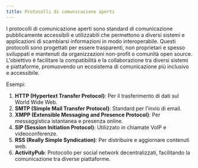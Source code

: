 ```yaml
---
title: Protocolli di comunicazione aperti
---
```

I protocolli di comunicazione aperti sono standard di comunicazione pubblicamente accessibili e utilizzabili che permettono a diversi sistemi e applicazioni di scambiarsi informazioni in modo interoperabile. Questi protocolli sono progettati per essere trasparenti, non proprietari e spesso sviluppati e mantenuti da organizzazioni non-profit o comunità open source. L'obiettivo è facilitare la compatibilità e la collaborazione tra diversi sistemi e piattaforme, promuovendo un ecosistema di comunicazione più inclusivo e accessibile.

Esempi:

1. **HTTP (Hypertext Transfer Protocol)**: Per il trasferimento di dati sul World Wide Web.
2. **SMTP (Simple Mail Transfer Protocol)**: Standard per l'invio di email.
3. **XMPP (Extensible Messaging and Presence Protocol)**: Per messaggistica istantanea e presenza online.
4. **SIP (Session Initiation Protocol)**: Utilizzato in chiamate VoIP e videoconferenze.
5. **RSS (Really Simple Syndication)**: Per distribuire e aggiornare contenuti web.
6. **ActivityPub**: Protocollo per social network decentralizzati, facilitando la comunicazione tra diverse piattaforme.
